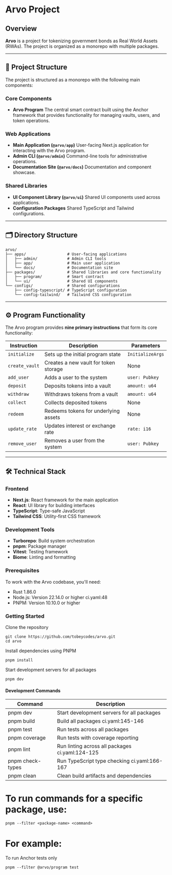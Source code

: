 # Arvo Project

## Overview

**Arvo** is a project for tokenizing government bonds as Real World Assets (RWAs). The project is organized as a monorepo with multiple packages.

---

## 📂 Project Structure

The project is structured as a monorepo with the following main components:

### Core Components

- **Arvo Program**
  The central smart contract built using the Anchor framework that provides functionality for managing vaults, users, and token operations.

### Web Applications

- **Main Application (`@arvo/app`)**
  User-facing Next.js application for interacting with the Arvo program.
- **Admin CLI (`@arvo/admin`)**
  Command-line tools for administrative operations.
- **Documentation Site (`@arvo/docs`)**
  Documentation and component showcase.

### Shared Libraries

- **UI Component Library (`@arvo/ui`)**
  Shared UI components used across applications.
- **Configuration Packages**
  Shared TypeScript and Tailwind configurations.

---

## 🗂 Directory Structure

```
arvo/
├── apps/                  # User-facing applications
│   ├── admin/             # Admin CLI tools
│   ├── app/               # Main user application
│   └── docs/              # Documentation site
├── packages/              # Shared libraries and core functionality
│   ├── program/           # Smart contract
│   └── ui/                # Shared UI components
└── configs/               # Shared configurations
    ├── config-typescript/ # TypeScript configuration
    └── config-tailwind/   # Tailwind CSS configuration
```

---

## ⚙️ Program Functionality

The Arvo program provides **nine primary instructions** that form its core functionality:

| **Instruction** | **Description**                       | **Parameters**   |
| --------------- | ------------------------------------- | ---------------- |
| `initialize`    | Sets up the initial program state     | `InitializeArgs` |
| `create_vault`  | Creates a new vault for token storage | None             |
| `add_user`      | Adds a user to the system             | `user: Pubkey`   |
| `deposit`       | Deposits tokens into a vault          | `amount: u64`    |
| `withdraw`      | Withdraws tokens from a vault         | `amount: u64`    |
| `collect`       | Collects deposited tokens             | None             |
| `redeem`        | Redeems tokens for underlying assets  | None             |
| `update_rate`   | Updates interest or exchange rate     | `rate: i16`      |
| `remove_user`   | Removes a user from the system        | `user: Pubkey`   |

---

## 🛠 Technical Stack

### Frontend

- **Next.js**: React framework for the main application
- **React**: UI library for building interfaces
- **TypeScript**: Type-safe JavaScript
- **Tailwind CSS**: Utility-first CSS framework

### Development Tools

- **Turborepo**: Build system orchestration
- **pnpm**: Package manager
- **Vitest**: Testing framework
- **Biome**: Linting and formatting

### Prerequisites

To work with the Arvo codebase, you'll need:

- Rust 1.86.0
- Node.js: Version 22.14.0 or higher ci.yaml:48
- PNPM: Version 10.10.0 or higher

### Getting Started

Clone the repository

```
git clone https://github.com/tobeycodes/arvo.git
cd arvo
```

Install dependencies using PNPM

`pnpm install`

Start development servers for all packages

`pnpm dev`

#### Development Commands

| Command          | Description                                     |
| ---------------- | ----------------------------------------------- |
| pnpm dev         | Start development servers for all packages      |
| pnpm build       | Build all packages ci.yaml:145-146              |
| pnpm test        | Run tests across all packages                   |
| pnpm coverage    | Run tests with coverage reporting               |
| pnpm lint        | Run linting across all packages ci.yaml:124-125 |
| pnpm check-types | Run TypeScript type checking ci.yaml:166-167    |
| pnpm clean       | Clean build artifacts and dependencies          |

# To run commands for a specific package, use:

`pnpm --filter <package-name> <command>`

# For example:

To run Anchor tests only

`pnpm --filter @arvo/program test`

